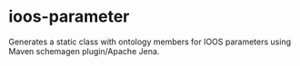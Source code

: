 ioos-parameter
==============

Generates a static class with ontology members for IOOS parameters using Maven schemagen plugin/Apache Jena.
